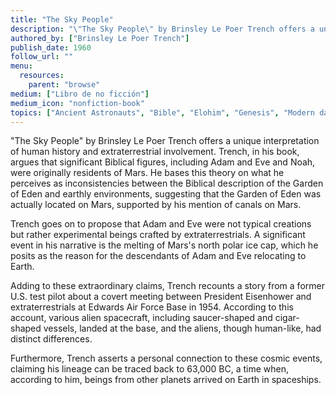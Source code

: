 ```yaml
---
title: "The Sky People"
description: "\"The Sky People\" by Brinsley Le Poer Trench offers a unique interpretation of human history and extraterrestrial involvement. Trench, in his book, argues that significant Biblical figures, including Adam and Eve and Noah, were originally residents of Mars. He bases this theory on what he perceives as inconsistencies between the Biblical description of the Garden of Eden and earthly environments, suggesting that the Garden of Eden was actually located on Mars, supported by his mention of canals on Mars."
authored_by: ["Brinsley Le Poer Trench"]
publish_date: 1960
follow_url: ""
menu:
  resources:
    parent: "browse"
medium: ["Libro de no ficción"]
medium_icon: "nonfiction-book"
topics: ["Ancient Astronauts", "Bible", "Elohim", "Genesis", "Modern day politics", "Neo-Euhemerism"]
---
```


"The Sky People" by Brinsley Le Poer Trench offers a unique interpretation of human history and extraterrestrial involvement. Trench, in his book, argues that significant Biblical figures, including Adam and Eve and Noah, were originally residents of Mars. He bases this theory on what he perceives as inconsistencies between the Biblical description of the Garden of Eden and earthly environments, suggesting that the Garden of Eden was actually located on Mars, supported by his mention of canals on Mars.

Trench goes on to propose that Adam and Eve were not typical creations but rather experimental beings crafted by extraterrestrials. A significant event in his narrative is the melting of Mars's north polar ice cap, which he posits as the reason for the descendants of Adam and Eve relocating to Earth.

Adding to these extraordinary claims, Trench recounts a story from a former U.S. test pilot about a covert meeting between President Eisenhower and extraterrestrials at Edwards Air Force Base in 1954. According to this account, various alien spacecraft, including saucer-shaped and cigar-shaped vessels, landed at the base, and the aliens, though human-like, had distinct differences.

Furthermore, Trench asserts a personal connection to these cosmic events, claiming his lineage can be traced back to 63,000 BC, a time when, according to him, beings from other planets arrived on Earth in spaceships.
